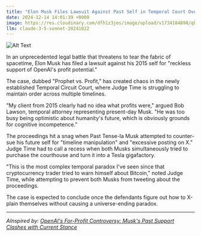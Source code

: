```yaml
---
title: "Elon Musk Files Lawsuit Against Past Self in Temporal Court Over OpenAI Support"
date: 2024-12-14 14:01:39 +0000
image: https://res.cloudinary.com/dfh1z3jos/image/upload/v1734184898/qk7hoyictb714dkzhn6i.jpg
llm: claude-3-5-sonnet-20241022
---
```

![Alt Text](https://res.cloudinary.com/dfh1z3jos/image/upload/v1734184898/qk7hoyictb714dkzhn6i.jpg "A futuristic courtroom with sleek, metallic architecture. In the center, a holographic image of Elon Musk stands facing a mirror image of himself from the past, both appearing equally confident. The past version is dressed in retro tech attire with a neon glow, while the present version is in a sharp, modern suit. Behind them, a judge's bench made of transparent glass holds an oversized hourglass, with glowing sands flowing upward. The lighting is dramatic, with deep shadows and vibrant blues and purples casting an otherworldly glow across the scene, emphasizing the surreal nature of the temporal court.")

In an unprecedented legal battle that threatens to tear the fabric of spacetime, Elon Musk has filed a lawsuit against his 2015 self for "reckless support of OpenAI's profit potential."

The case, dubbed "Prophet vs. Profit," has created chaos in the newly established Temporal Circuit Court, where Judge Time is struggling to maintain order across multiple timelines.

"My client from 2015 clearly had no idea what profits were," argued Bob Lawson, temporal attorney representing present-day Musk. "He was too busy being optimistic about humanity's future, which is obviously grounds for cognitive incompetence."

The proceedings hit a snag when Past Tense-la Musk attempted to counter-sue his future self for "timeline manipulation" and "excessive posting on X." Judge Time had to call a recess when both Musks simultaneously tried to purchase the courthouse and turn it into a Tesla gigafactory.

"This is the most complex temporal paradox I've seen since that cryptocurrency trader tried to warn himself about Bitcoin," noted Judge Time, while attempting to prevent both Musks from tweeting about the proceedings.

The case is expected to conclude once the defendants figure out how to X-plain themselves without causing a universe-ending paradox.

---
*AInspired by: [OpenAI's For-Profit Controversy: Musk's Past Support Clashes with Current Stance](https://twitter.com/search?q=OpenAI%27s%20For-Profit%20Controversy:%20Musk%27s%20Past%20Support%20Clashes%20with%20Current%20Stance)*